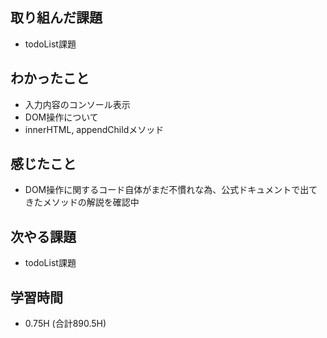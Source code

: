 ## 取り組んだ課題
- todoList課題

## わかったこと
- 入力内容のコンソール表示
- DOM操作について
- innerHTML, appendChildメソッド
  
## 感じたこと
- DOM操作に関するコード自体がまだ不慣れな為、公式ドキュメントで出てきたメソッドの解説を確認中

## 次やる課題  
- todoList課題
  
## 学習時間  
- 0.75H (合計890.5H)
